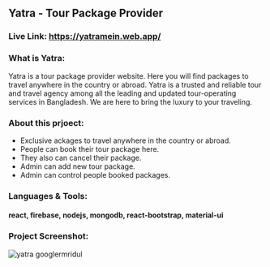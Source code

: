 ## Yatra - Tour Package Provider

### Live Link: https://yatramein.web.app/

### What is Yatra:
Yatra is a tour package provider website. Here you will find packages to travel anywhere in the country or abroad. Yatra is a trusted and reliable tour and travel agency among all the leading and updated tour-operating services in Bangladesh. We are here to bring the luxury to your traveling.

### About this prjoect:

* Exclusive ackages to travel anywhere in the country or abroad.
* People can book their tour package here.
* They also can cancel their package.
* Admin can add new tour package.
* Admin can control people booked packages.

### Languages & Tools:
#### react, firebase, nodejs, mongodb, react-bootstrap, material-ui


### Project Screenshot:

<img src="https://i.ibb.co/RHB2Sjn/screencapture-localhost-3000-home-2021-11-21-17-47-56.png" alt="yatra googlermridul" border="0">